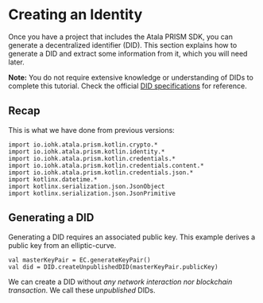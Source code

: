# Creating an Identity
Once you have a project that includes the Atala PRISM SDK, you can generate a decentralized identifier (DID). This section explains how to generate a DID and extract some information from it, which you will need later.

**Note:** You do not require extensive knowledge or understanding of DIDs to complete this tutorial. Check the official [DID specifications](https://w3c-ccg.github.io/did-spec/) for reference.

## Recap
This is what we have done from previous versions:

```kotlin:ank
import io.iohk.atala.prism.kotlin.crypto.*
import io.iohk.atala.prism.kotlin.identity.*
import io.iohk.atala.prism.kotlin.credentials.*
import io.iohk.atala.prism.kotlin.credentials.content.*
import io.iohk.atala.prism.kotlin.credentials.json.*
import kotlinx.datetime.*
import kotlinx.serialization.json.JsonObject
import kotlinx.serialization.json.JsonPrimitive
```

## Generating a DID

Generating a DID requires an associated public key. This example derives a public key from an elliptic-curve.

```kotlin:ank
val masterKeyPair = EC.generateKeyPair()
val did = DID.createUnpublishedDID(masterKeyPair.publicKey)
```

We can create a DID without *any network interaction nor blockchain transaction*. We call these *unpublished* DIDs.

